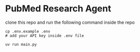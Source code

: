 # PubMed Research Agent
clone this repo and run the following command inside the repo

```shell
cp .env.example .env
# add your API key inside .env file

uv run main.py
```
